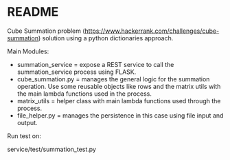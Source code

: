 # README #

Cube Summation problem (https://www.hackerrank.com/challenges/cube-summation) solution using a python dictionaries approach. 

Main Modules:


- summation_service = expose a REST service to call the summation_service process using FLASK.
- cube_summation.py = manages the general logic for the summation operation. Use some reusable objects like rows and the 
   matrix utils with the main lambda functions used in the process. 
- matrix_utils = helper class with main lambda functions used through the process. 
- file_helper.py = manages the persistence in this case using file input and output.


Run test on:

service/test/summation_test.py